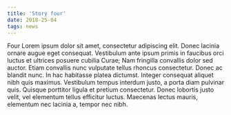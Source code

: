 ```yaml
---
title: 'Story four'
date: 2018-25-04
tags: news
---
```


Four Lorem ipsum dolor sit amet, consectetur adipiscing elit. Donec lacinia ornare augue eget consequat. Vestibulum ante ipsum primis in faucibus orci luctus et ultrices posuere cubilia Curae; Nam fringilla convallis dolor sed auctor. Etiam convallis nunc vulputate tellus rhoncus consectetur. Donec ac blandit nunc. In hac habitasse platea dictumst. Integer consequat aliquet nibh quis maximus. Vestibulum tempus interdum justo, a porta diam pulvinar quis. Quisque porttitor ligula et pretium consectetur. Donec lobortis justo velit, vel elementum tellus efficitur luctus. Maecenas lectus mauris, elementum nec lacinia a, tempor nec nibh. 
